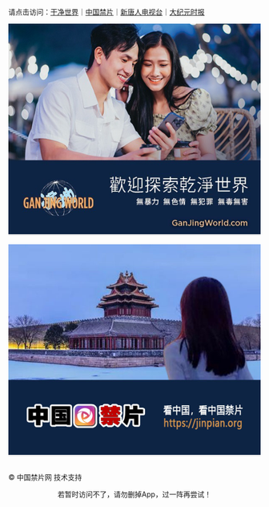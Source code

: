 <br>
<div id="home"></div>
<br>

请点击访问：<span><a href="https://g.a888.online">干净世界</a>｜<span><a href="https://jp.a888.online/" target="_self">中国禁片</a></span>｜<span><a href="https://mn.a888.online">新唐人电视台</a></span>｜<span><a href="https://et.a888.online/">大纪元时报</a></span>

<div style="width:100%;background-color:#eee;"><a href="https://g.a888.online" target="_self"><img src="https://github.com/JohnChen201502/jinpian/blob/master/git-ganjing.jpg?raw=true"/></a></div>
</br>

<div style="width:100%;background-color:#eee;"><a href="https://jp.a888.online/" target="_self"><img src="https://github.com/JohnChen201502/jinpian/blob/master/git-jinpian.jpg?raw=true"/></a></div>

</br>

© 中国禁片网 技术支持

<p align="center">若暂时访问不了，请勿删掉App，过一阵再尝试！</p>



